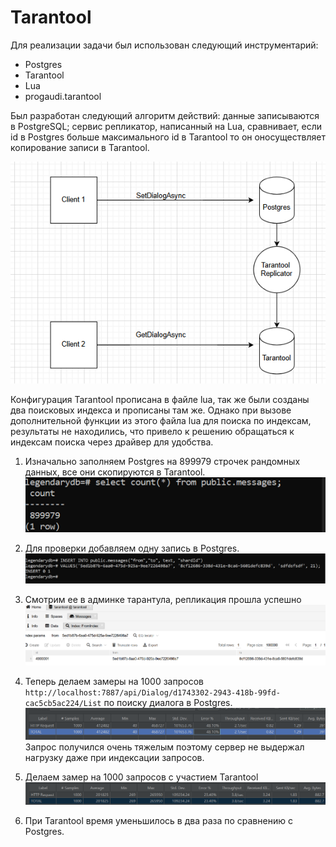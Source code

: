 # Tarantool
Для реализации задачи был использован следующий инструментарий:

* Postgres
* Tarantool
* Lua
* progaudi.tarantool

Был разработан следующий алгоритм действий: данные записываются в PostgreSQL; сервиc репликатор, написанный на Lua, сравнивает, если id в Postgres больше максимального id в Tarantool то он оносуществляет копирование записи в Tarantool.

![diagram](https://github.com/olegtar83/OtusHomework/blob/master/Reports/Tarantool/tarantool-diagram.png)

Конфигурация Tarantool прописана в файле lua, так же были созданы два поисковых индекса и прописаны там же. Однако при вызове дополнительной функции из этого файла lua для поиска по индексам, результаты не находились, что привело к решению обращаться к индексам поиска через драйвер для удобства.

1) Изначально заполняем Postgres на 899979 строчек рандомных данных, все они скопируются в Tarantool.
![rows](https://github.com/olegtar83/OtusHomework/blob/master/Reports/Tarantool/rows_in_postgres.png)

2) Для проверки добавляем одну запись в Postgres.
![add-postgres](https://github.com/olegtar83/OtusHomework/blob/master/Reports/Tarantool/insert-postgres.png)

3) Смотрим ее в админке тарантула, репликация прошла успешно
![replica](https://github.com/olegtar83/OtusHomework/blob/master/Reports/Tarantool/tarantool-replicator.png)

4) Теперь делаем замеры на 1000 запросов `http://localhost:7887/api/Dialog/d1743302-2943-418b-99fd-cac5cb5ac224/List` по поиску диалога в Postgres.
![postgres](https://github.com/olegtar83/OtusHomework/blob/master/Reports/Tarantool/postgres-dialog.png)
Запрос получился очень тяжелым поэтому сервер не выдержал нагрузку даже при индексации запросов.

5) Делаем замер на 1000 запросов с участием Tarantool
![tarantool](https://github.com/olegtar83/OtusHomework/blob/master/Reports/Tarantool/tarantool-dialog.png)

6) При Tarantool время уменьшилось в два раза по сравнению с Postgres.
